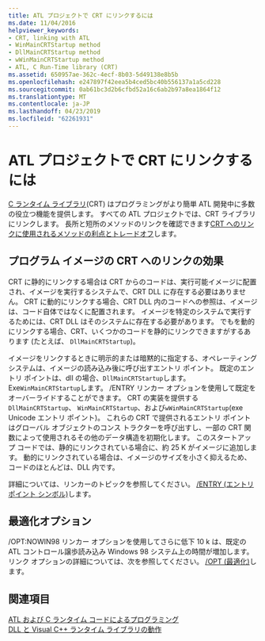 ```yaml
---
title: ATL プロジェクトで CRT にリンクするには
ms.date: 11/04/2016
helpviewer_keywords:
- CRT, linking with ATL
- WinMainCRTStartup method
- DllMainCRTStartup method
- wWinMainCRTStartup method
- ATL, C Run-Time library (CRT)
ms.assetid: 650957ae-362c-4ecf-8b03-5d49138e8b5b
ms.openlocfilehash: e247897f42eea5b4ced5bc40b556137a1a5cd228
ms.sourcegitcommit: 0ab61bc3d2b6cfbd52a16c6ab2b97a8ea1864f12
ms.translationtype: MT
ms.contentlocale: ja-JP
ms.lasthandoff: 04/23/2019
ms.locfileid: "62261931"
---
```

# <a name="linking-to-the-crt-in-your-atl-project"></a>ATL プロジェクトで CRT にリンクするには

[C ランタイム ライブラリ](../c-runtime-library/crt-library-features.md)(CRT) はプログラミングがより簡単 ATL 開発中に多数の役立つ機能を提供します。 すべての ATL プロジェクトでは、CRT ライブラリにリンクします。 長所と短所のメソッドのリンクを確認できます[CRT へのリンクに使用されるメソッドの利点とトレードオフ](../atl/benefits-and-tradeoffs-of-the-method-used-to-link-to-the-crt.md)します。

## <a name="effects-of-linking-to-the-crt-on-your-program-image"></a>プログラム イメージの CRT へのリンクの効果

CRT に静的にリンクする場合は CRT からのコードは、実行可能イメージに配置され、イメージを実行するシステムで、CRT DLL に存在する必要はありません。 CRT に動的にリンクする場合、CRT DLL 内のコードへの参照は、イメージは、コード自体ではなくに配置されます。 イメージを特定のシステムで実行するためには、CRT DLL はそのシステムに存在する必要があります。 でもを動的にリンクする場合、CRT、いくつかのコードを静的にリンクできますがするあります (たとえば、 `DllMainCRTStartup`)。

イメージをリンクするときに明示的または暗黙的に指定する、オペレーティング システムは、イメージの読み込み後に呼び出すエントリ ポイント。 既定のエントリ ポイントは、dll の場合、`DllMainCRTStartup`します。 Exe`WinMainCRTStartup`します。 /ENTRY リンカー オプションを使用して既定をオーバーライドすることができます。 CRT の実装を提供する`DllMainCRTStartup`、 `WinMainCRTStartup`、および`wWinMainCRTStartup`(exe Unicode エントリ ポイント)。 これらの CRT で提供されるエントリ ポイントはグローバル オブジェクトのコンス トラクターを呼び出すし、一部の CRT 関数によって使用されるその他のデータ構造を初期化します。 このスタートアップ コードでは、静的にリンクされている場合に、約 25 K がイメージに追加します。 動的にリンクされている場合は、イメージのサイズを小さく抑えるため、コードのほとんどは、DLL 内です。

詳細については、リンカーのトピックを参照してください。 [/ENTRY (エントリ ポイント シンボル)](../build/reference/entry-entry-point-symbol.md)します。

## <a name="optimization-options"></a>最適化オプション

/OPT:NOWIN98 リンカー オプションを使用してさらに低下 10 k は、既定の ATL コントロール譲歩読み込み Windows 98 システム上の時間が増加します。 リンク オプションの詳細については、次を参照してください。 [/OPT (最適化)](../build/reference/opt-optimizations.md)します。

## <a name="see-also"></a>関連項目

[ATL および C ランタイム コードによるプログラミング](../atl/programming-with-atl-and-c-run-time-code.md)<br/>
[DLL と Visual C++ ランタイム ライブラリの動作](../build/run-time-library-behavior.md)
